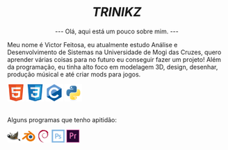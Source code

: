 <H1 align=center><I>TRINIKZ</I></H1>
<p align=center>--- Olá, aqui está um pouco sobre mim. ---</p>
<p>  Meu nome é Victor Feitosa, eu atualmente estudo Análise e Desenvolvimento de Sistemas na Universidade de Mogi das Cruzes, quero aprender várias coisas para no futuro eu conseguir fazer um projeto! Além da programação, eu tinha alto foco em modelagem 3D, design, desenhar, produção músical e até criar mods para jogos.</p>
<div style="justify-content: center;">
  <img src="https://raw.githubusercontent.com/devicons/devicon/master/icons/html5/html5-original.svg" alt="html.logo" width="40" height="40"> </img>
  <img src="https://raw.githubusercontent.com/devicons/devicon/master/icons/css3/css3-original.svg" alt="css.logo" width="40" height="40"> </img>
  <img src="https://raw.githubusercontent.com/devicons/devicon/master/icons/c/c-original.svg" alt="c.logo" widht="40" height="40"> </img>
  <img src="https://raw.githubusercontent.com/devicons/devicon/master/icons/python/python-original.svg" alt="python.logo" width="40" height="40"> </img>
</div>
<br>
<div>
  <p>Alguns programas que tenho apitidão: </p>
  <img src="https://raw.githubusercontent.com/devicons/devicon/master/icons/gimp/gimp-original.svg" alt="gimp.logo" width="30" height="30"> </img>
  <img src="https://raw.githubusercontent.com/devicons/devicon/master/icons/blender/blender-original.svg" alt="blender.logo" width="30" height="30"> </img>
  <img src="https://raw.githubusercontent.com/devicons/devicon/master/icons/debian/debian-original.svg" alt="debian.logo" width="30" height="30"> </img>
  <img src="https://raw.githubusercontent.com/devicons/devicon/master/icons/photoshop/photoshop-line.svg" alt="ps.logo" width="30" height="30"> </img>
  <img src="https://raw.githubusercontent.com/devicons/devicon/master/icons/premierepro/premierepro-original.svg" alt="ps.logo]" width="30" height="30"> </img>
</div>
